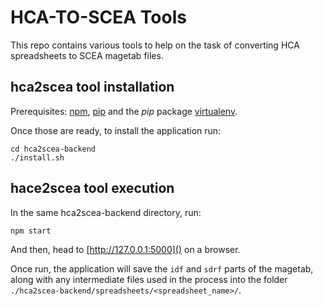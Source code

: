 # HCA-TO-SCEA Tools

This repo contains various tools to help on the task of converting HCA spreadsheets to SCEA magetab files.

## hca2scea tool installation

Prerequisites: [npm](https://www.npmjs.com/), [pip](https://pypi.org/project/pip/) and the _pip_ package [virtualenv](https://virtualenv.pypa.io/en/latest/).

Once those are ready, to install the application run:

```
cd hca2scea-backend
./install.sh
```

## hace2scea tool execution

In the same hca2scea-backend directory, run:

```
npm start
```

And then, head to [http://127.0.0.1:5000]() on a browser.

Once run, the application will save the `idf` and `sdrf` parts of the magetab, along with any intermediate files used in the process into the folder `./hca2scea-backend/spreadsheets/<spreadsheet_name>/`.